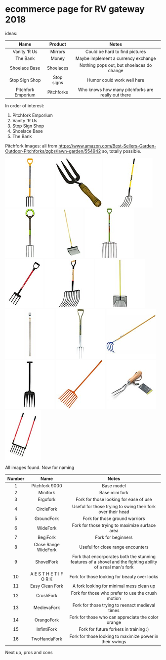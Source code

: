 # ecommerce page for RV gateway 2018

ideas:


| Name          | Product       | Notes              |
|:-------------:|:-------------:|:------------------:|
| Vanity 'R Us  | Mirrors       | Could be hard to find pictures |
| The Bank | Money | Maybe implement a currency exchange |
| Shoelace Base | Shoelaces | Nothing pops out, but shoelaces do change |
| Stop Sign Shop | Stop signs | Humor could work well here |
| Pitchfork Emporium | Pitchforks | Who knows how many pitchforks are really out there |

In order of interest:

1. Pitchfork Emporium
2. Vanity 'R Us
3. Stop Sign Shop
4. Shoelace Base
5. The Bank

Pitchfork Images: 
all from https://www.amazon.com/Best-Sellers-Garden-Outdoor-Pitchforks/zgbs/lawn-garden/554942
so, totally possible.

![1](/assets/img/1.jpg)
![2](/assets/img/2.jpg)
![3](/assets/img/3.jpg)
![4](/assets/img/4.jpg)
![5](/assets/img/5.jpg)
![6](/assets/img/6.jpg)
![7](/assets/img/7.jpg)
![8](/assets/img/8.jpg)
![9](/assets/img/9.jpg)
![10](/assets/img/10.jpg)
![11](/assets/img/11.jpg)
![12](/assets/img/12.jpg)
![13](/assets/img/13.jpg)
![14](/assets/img/14.jpg)
![15](/assets/img/15.jpg)
![16](/assets/img/16.jpg)

All images found. Now for naming

| Number | Name | Notes |
|:------:|:----:|:-----:|
| 1 | Pitchfork 9000 | Base model |
| 2 | Minifork | Base mini fork |
| 3 | Ergofork | Fork for those looking for ease of use |
| 4 | CircleFork | Useful for those trying to swing their fork over their head |
| 5 | GroundFork | Fork for those ground warriors |
| 6 | WideFork | Fork for those trying to maximize surface area |
| 7 | BegiFork | Fork for beginners |
| 8 | Close Range WideFork | Useful for close range encounters |
| 9 | ShovelFork | Fork that encorporates both the stunning features of a shovel and the fighting ability of a real man's fork |
| 10 | A E S T H E T I F O R K | Fork for those looking for beauty over looks |
| 11 | Easy Clean Fork | A fork looking for minimal mess clean up |
| 12 | CrushFork | Fork for those who prefer to use the crush motion |
| 13 | MedievaFork | Fork for those trying to reenact medieval times |
| 14 | OrangoFork | Fork for those who can appreciate the color orange |
| 15 | InfintiFork | Fork for future forkers in training :) |
| 16 | TwoHandaFork | Fork for those looking to maximize power in their swings |

Next up, pros and cons

